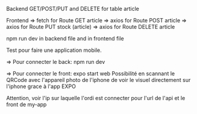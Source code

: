 Backend GET/POST/PUT and DELETE for table article

Frontend  => fetch for Route GET article
          => axios for Route POST article
          => axios for Route PUT stock (article)
          => axios for Route DELETE article


npm run dev in backend file and in frontend file


Test pour faire une application mobile.

=> Pour connecter le back: npm run dev

=> Pour connecter le front: expo start web Possibilité en scannant le QRCode avec l'appareil photo de l'iphone de voir le visuel directement sur l'iphone grace à l'app EXPO

Attention, voir l'ip sur laquelle l'ordi est connecter pour l'url de l'api et le front de my-app
